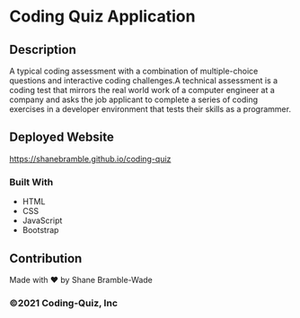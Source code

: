 # Coding Quiz Application

## Description

A typical coding assessment with a combination of multiple-choice questions and interactive coding challenges.A technical assessment is a coding test that mirrors the real world work of a computer engineer at a company and asks the job applicant to complete a series of coding exercises in a developer environment that tests their skills as a programmer.

## Deployed Website

<https://shanebramble.github.io/coding-quiz>

### Built With

* HTML
* CSS
* JavaScript
* Bootstrap

## Contribution

Made with ❤️ by Shane Bramble-Wade

### ©️2021 Coding-Quiz, Inc

